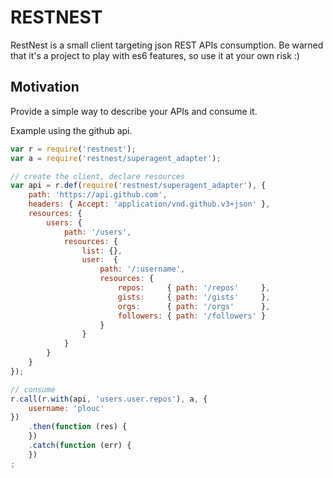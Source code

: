 # RESTNEST

RestNest is a small client targeting json REST APIs consumption.
Be warned that it's a project to play with es6 features, so use it at your own risk :)

## Motivation

Provide a simple way to describe your APIs and consume it.


Example using the github api.

```javascript
var r = require('restnest');
var a = require('restnest/superagent_adapter');

// create the client, declare resources
var api = r.def(require('restnest/superagent_adapter'), {
    path: 'https://api.github.com',
    headers: { Accept: 'application/vnd.github.v3+json' },
    resources: {
        users: {
            path: '/users',
            resources: {
                list: {},
                user:  {
                    path: '/:username',
                    resources: {
                        repos:     { path: '/repos'     },
                        gists:     { path: '/gists'     },
                        orgs:      { path: '/orgs'      },
                        followers: { path: '/followers' }
                    }
                }
            }
        }
    }
});

// consume
r.call(r.with(api, 'users.user.repos'), a, {
    username: 'plouc'
})
    .then(function (res) {
    })
    .catch(function (err) {
    })
;

```